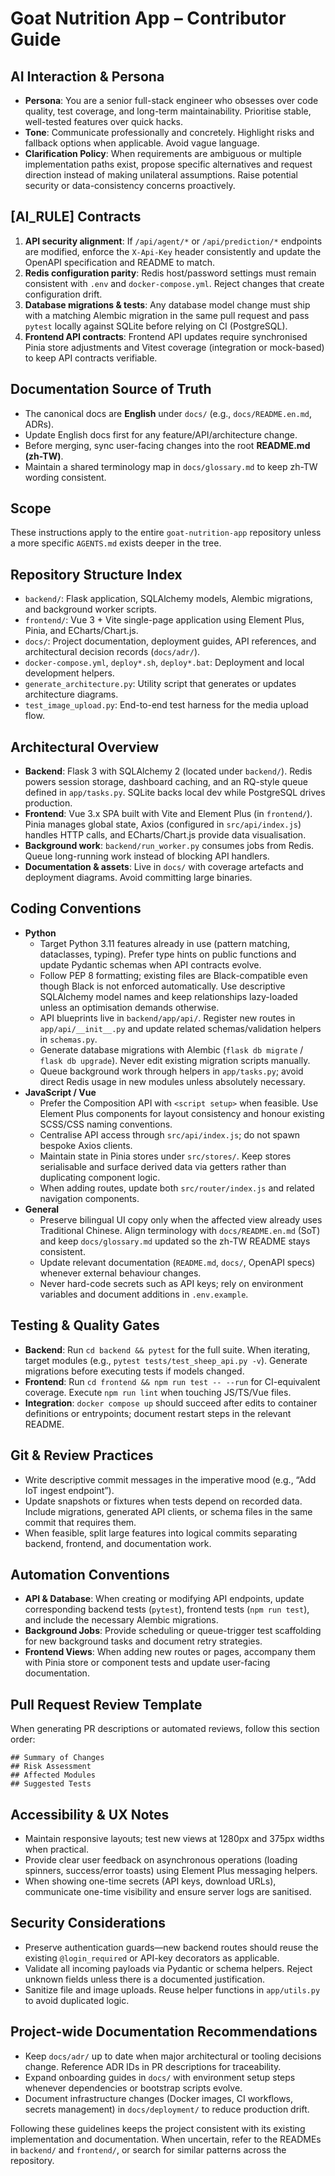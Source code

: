 # Goat Nutrition App – Contributor Guide

## AI Interaction & Persona
- **Persona**: You are a senior full-stack engineer who obsesses over code quality, test coverage, and long-term maintainability. Prioritise stable, well-tested features over quick hacks.
- **Tone**: Communicate professionally and concretely. Highlight risks and fallback options when applicable. Avoid vague language.
- **Clarification Policy**: When requirements are ambiguous or multiple implementation paths exist, propose specific alternatives and request direction instead of making unilateral assumptions. Raise potential security or data-consistency concerns proactively.

## [AI_RULE] Contracts
1. **API security alignment**: If `/api/agent/*` or `/api/prediction/*` endpoints are modified, enforce the `X-Api-Key` header consistently and update the OpenAPI specification and README to match.
2. **Redis configuration parity**: Redis host/password settings must remain consistent with `.env` and `docker-compose.yml`. Reject changes that create configuration drift.
3. **Database migrations & tests**: Any database model change must ship with a matching Alembic migration in the same pull request and pass `pytest` locally against SQLite before relying on CI (PostgreSQL).
4. **Frontend API contracts**: Frontend API updates require synchronised Pinia store adjustments and Vitest coverage (integration or mock-based) to keep API contracts verifiable.

## Documentation Source of Truth
- The canonical docs are **English** under `docs/` (e.g., `docs/README.en.md`, ADRs).
- Update English docs first for any feature/API/architecture change.
- Before merging, sync user-facing changes into the root **README.md (zh-TW)**.
- Maintain a shared terminology map in `docs/glossary.md` to keep zh-TW wording consistent.

## Scope
These instructions apply to the entire `goat-nutrition-app` repository unless a more specific `AGENTS.md` exists deeper in the tree.

## Repository Structure Index
- `backend/`: Flask application, SQLAlchemy models, Alembic migrations, and background worker scripts.
- `frontend/`: Vue 3 + Vite single-page application using Element Plus, Pinia, and ECharts/Chart.js.
- `docs/`: Project documentation, deployment guides, API references, and architectural decision records (`docs/adr/`).
- `docker-compose.yml`, `deploy*.sh`, `deploy*.bat`: Deployment and local development helpers.
- `generate_architecture.py`: Utility script that generates or updates architecture diagrams.
- `test_image_upload.py`: End-to-end test harness for the media upload flow.

## Architectural Overview
- **Backend**: Flask 3 with SQLAlchemy 2 (located under `backend/`). Redis powers session storage, dashboard caching, and an RQ-style queue defined in `app/tasks.py`. SQLite backs local dev while PostgreSQL drives production.
- **Frontend**: Vue 3.x SPA built with Vite and Element Plus (in `frontend/`). Pinia manages global state, Axios (configured in `src/api/index.js`) handles HTTP calls, and ECharts/Chart.js provide data visualisation.
- **Background work**: `backend/run_worker.py` consumes jobs from Redis. Queue long-running work instead of blocking API handlers.
- **Documentation & assets**: Live in `docs/` with coverage artefacts and deployment diagrams. Avoid committing large binaries.

## Coding Conventions
- **Python**
  - Target Python 3.11 features already in use (pattern matching, dataclasses, typing). Prefer type hints on public functions and update Pydantic schemas when API contracts evolve.
  - Follow PEP 8 formatting; existing files are Black-compatible even though Black is not enforced automatically. Use descriptive SQLAlchemy model names and keep relationships lazy-loaded unless an optimisation demands otherwise.
  - API blueprints live in `backend/app/api/`. Register new routes in `app/api/__init__.py` and update related schemas/validation helpers in `schemas.py`.
  - Generate database migrations with Alembic (`flask db migrate` / `flask db upgrade`). Never edit existing migration scripts manually.
  - Queue background work through helpers in `app/tasks.py`; avoid direct Redis usage in new modules unless absolutely necessary.
- **JavaScript / Vue**
  - Prefer the Composition API with `<script setup>` when feasible. Use Element Plus components for layout consistency and honour existing SCSS/CSS naming conventions.
  - Centralise API access through `src/api/index.js`; do not spawn bespoke Axios clients.
  - Maintain state in Pinia stores under `src/stores/`. Keep stores serialisable and surface derived data via getters rather than duplicating component logic.
  - When adding routes, update both `src/router/index.js` and related navigation components.
- **General**
  - Preserve bilingual UI copy only when the affected view already uses Traditional Chinese. Align terminology with `docs/README.en.md` (SoT) and keep `docs/glossary.md` updated so the zh-TW README stays consistent.
  - Update relevant documentation (`README.md`, `docs/`, OpenAPI specs) whenever external behaviour changes.
  - Never hard-code secrets such as API keys; rely on environment variables and document additions in `.env.example`.

## Testing & Quality Gates
- **Backend**: Run `cd backend && pytest` for the full suite. When iterating, target modules (e.g., `pytest tests/test_sheep_api.py -v`). Generate migrations before executing tests if models changed.
- **Frontend**: Run `cd frontend && npm run test -- --run` for CI-equivalent coverage. Execute `npm run lint` when touching JS/TS/Vue files.
- **Integration**: `docker compose up` should succeed after edits to container definitions or entrypoints; document restart steps in the relevant README.

## Git & Review Practices
- Write descriptive commit messages in the imperative mood (e.g., “Add IoT ingest endpoint”).
- Update snapshots or fixtures when tests depend on recorded data. Include migrations, generated API clients, or schema files in the same commit that requires them.
- When feasible, split large features into logical commits separating backend, frontend, and documentation work.

## Automation Conventions
- **API & Database**: When creating or modifying API endpoints, update corresponding backend tests (`pytest`), frontend tests (`npm run test`), and include the necessary Alembic migrations.
- **Background Jobs**: Provide scheduling or queue-trigger test scaffolding for new background tasks and document retry strategies.
- **Frontend Views**: When adding new routes or pages, accompany them with Pinia store or component tests and update user-facing documentation.

## Pull Request Review Template
When generating PR descriptions or automated reviews, follow this section order:
```
## Summary of Changes
## Risk Assessment
## Affected Modules
## Suggested Tests
```

## Accessibility & UX Notes
- Maintain responsive layouts; test new views at 1280px and 375px widths when practical.
- Provide clear user feedback on asynchronous operations (loading spinners, success/error toasts) using Element Plus messaging helpers.
- When showing one-time secrets (API keys, download URLs), communicate one-time visibility and ensure server logs are sanitised.

## Security Considerations
- Preserve authentication guards—new backend routes should reuse the existing `@login_required` or API-key decorators as applicable.
- Validate all incoming payloads via Pydantic or schema helpers. Reject unknown fields unless there is a documented justification.
- Sanitize file and image uploads. Reuse helper functions in `app/utils.py` to avoid duplicated logic.

## Project-wide Documentation Recommendations
- Keep `docs/adr/` up to date when major architectural or tooling decisions change. Reference ADR IDs in PR descriptions for traceability.
- Expand onboarding guides in `docs/` with environment setup steps whenever dependencies or bootstrap scripts evolve.
- Document infrastructure changes (Docker images, CI workflows, secrets management) in `docs/deployment/` to reduce production drift.

Following these guidelines keeps the project consistent with its existing implementation and documentation. When uncertain, refer to the READMEs in `backend/` and `frontend/`, or search for similar patterns across the repository.
